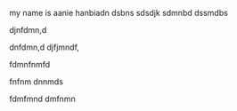 my name is aanie hanbiadn dsbns sdsdjk sdmnbd dssmdbs 

djnfdmn,d

dnfdmn,d
djfjmndf,


fdmnfnmfd

fnfnm
dnnmds

fdmfmnd
dmfnmn
